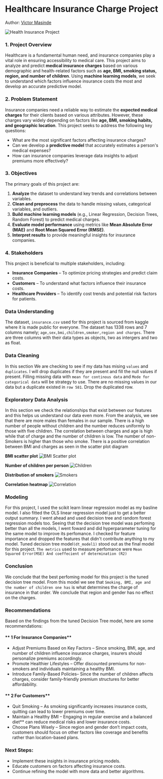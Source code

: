 # Healthcare Insurance Charge Project

Author: [Victor Masinde](https://github.com/Masinde10)

![Health Insurance Project](images/health-insurance.jpg "Health Insurance Project")

### **1. Project Overview**  
Healthcare is a fundamental human need, and insurance companies play a vital role in ensuring accessibility to medical care. This project aims to analyze and predict **medical insurance charges** based on various demographic and health-related factors such as **age, BMI, smoking status, region, and number of children**. Using **machine learning models**, we seek to understand which factors influence insurance costs the most and develop an accurate predictive model.  

### **2. Problem Statement**  
Insurance companies need a reliable way to estimate the **expected medical charges** for their clients based on various attributes. However, these charges vary widely depending on factors like **age, BMI, smoking habits, and geographic location**. This project seeks to address the following key questions:  
- What are the most significant factors affecting insurance charges?  
- Can we develop a **predictive model** that accurately estimates a person's medical expenses?  
- How can insurance companies leverage data insights to adjust premiums more effectively?  

### **3. Objectives**  
The primary goals of this project are:  
1. **Analyze** the dataset to understand key trends and correlations between variables.  
2. **Clean and preprocess** the data to handle missing values, categorical variables, and outliers.  
3. **Build machine learning models** (e.g., Linear Regression, Decision Trees, Random Forest) to predict medical charges.  
4. **Evaluate model performance** using metrics like **Mean Absolute Error (MAE)** and **Root Mean Squared Error (RMSE)**.  
5. **Interpret results** to provide meaningful insights for insurance companies.  

### **4. Stakeholders**  
This project is beneficial to multiple stakeholders, including:  
- **Insurance Companies** – To optimize pricing strategies and predict claim costs.  
- **Customers** – To understand what factors influence their insurance costs.  
- **Healthcare Providers** – To identify cost trends and potential risk factors for patients.  


### **Data Understanding**
The dataset, `insurance.csv` used for this project is sourced from kaggle where it is made public for everyone. The dataset has 1338 rows and 7 columns namely; `age,sex,bmi,children,smoker,region and charges`. There are three columns with their data types as objects, two as intergers and two as float.


### **Data Cleaning**
In this section We are checking to see if my data has mising `values` and `duplicates`. I will drop duplicates if they are present and fill the null values if present.  Filling missing data with `mean for continous data` and `Mode for categorical data` will be strategy to use. There are no missing values in our data but a duplicate existed in `row 581`. Drop the duplicated row.


### **Exploratory Data Analysis**
In this section we check the relationships that exist between our features and this helps us understand our data even more. From the analysis, we see that there are more males than females in our sample. There is a high number of people without children and the number reduces uniformly to those with five children. The correlation between charges and age is high while that of charge and the number of children is low. The number of non-Smokers is higher than those who smoke. There is a positive correlation between BMI and charges as seen in the scatter plot diagram

**BMI scatter plot**
 ![BMI Scatter plot](images/BMI.png "BMI Scatter plot")

**Number of children per person**
 ![Children](images/Children.png "Children")

**Distribution of smokers**
 ![Smokers](images/Smokers.png "Smokers")

**Correlation heatmap**
 ![Correlation](images/Correlation.png "Correlation")


### **Modeling**
For this project, I used the scikit learn linear regression model as my basline model. I also fitted the OLS linear regression model just to get a better output summary. I went ahead and used decision tree and random forest regression models too. Seeing that the decision tree model was perfoming better than all the models, I went foward and did hyperparameter tuning for the same model to improve its perfomance. I checked for feature importance and dropped the features that didn't contribute anything to my model. Tuned decision tree model`(dt_model1)` stood out as the final model for this project. `The metrics` used to measure perfomance were `Mean Squared Error(MSE) And coeffecient of determination (R2)`

### **Conclusion**
We conclude that the best perfoming model for this project is the tuned decision tree model. From this model we see that `Smoking, BMI, age and the number of children one has` is what determines the charge of insurance in that order. We conclude that region and gender has no effect on the charges.

### **Recommendations**  

Based on the findings from the tuned Decision Tree model, here are some recommendations:  

#### ** 1️ For Insurance Companies**  
- Adjust Premiums Based on Key Factors – Since smoking, BMI, age, and number of children influence insurance charges, insurers should personalize premiums accordingly.  
- Promote Healthier Lifestyles – Offer discounted premiums for non-smokers and individuals maintaining a healthy BMI.  
- Introduce Family-Based Policies– Since the number of children affects charges, consider family-friendly premium structures for better affordability.  

#### ** 2️ For Customers**  
 - Quit Smoking – As smoking significantly increases insurance costs, quitting can lead to lower premiums over time.  
 - Maintain a Healthy BMI – Engaging in regular exercise and a balanced diet** can reduce medical risks and lower insurance costs.  
- Choose Plans Wisely – Since region and gender don’t impact costs, customers should focus on other factors like coverage and benefits rather than location-based plans.  

  


### **Next Steps:**  
- Implement these insights in insurance pricing models.  
- Educate customers on factors affecting insurance costs.  
- Continue refining the model with more data and better algorithms.  



